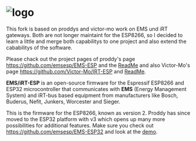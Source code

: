 # ![logo](media/EMS-ESP_logo_dark.png)

This fork is based on proddys and victor-mo work on EMS und iRT gateways.
Both are not longer maintaint for the ESP8266, so I decided to learn a little and merge both capabilitys to one project and also extend the cababilitys of the software.

Please chack out the project pages of proddy's page <https://github.com/emsesp/EMS-ESP> and the [ReadMe](https://github.com/emsesp/EMS-ESP#readme) and also Victor-Mo's page <https://github.com/Victor-Mo/IRT-ESP> and [ReadMe](https://github.com/Victor-Mo/IRT-ESP#readme).

**EMS/iRT-ESP** is an open-source firmware for the Espressif ESP8266 and ESP32 microcontroller that communicates with **EMS** (Energy Management System) and iRT-bus based equipment from manufacturers like Bosch, Buderus, Nefit, Junkers, Worcester and Sieger.

This is the firmware for the ESP8266, known as version 2. Proddy has since moved to the ESP32 platform with v3 which opens up many more possibilities for additional features. Make sure you check out <https://github.com/emsesp/EMS-ESP32> and look at the [demo](https://ems-esp.derbyshire.nl).

